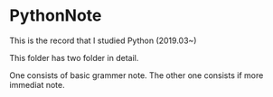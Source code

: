 # PythonNote
This is the record that I studied Python (2019.03~)

This folder has two folder in detail.

One consists of basic grammer note.
The other one consists if more immediat note.
